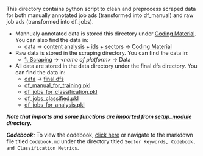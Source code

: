 This directory contains python script to clean and preprocess scraped data for both manually annotated job ads (transformed into df_manual) and raw job ads (transformed into df_jobs).

* Mannualy annotated data is stored this directory under [Coding Material](./Coding%20Material/). You can also find the data in:
  - [data](../data) &rarr; [content analysis + ids + sectors](../data/content%20analysis%20+%20ids%20+%20sectors) &rarr; [Coding Material](../data/content%20analysis%20+%20ids%20+%20sectors/Coding%20Material)
* Raw data is stored in the scraping directory. You can find the data in:
  - [1. Scraping](../1.%20Scraping) &rarr; *\<name of platform>* &rarr; Data
* All data are stored in the data directory under the final dfs directory. You can find the data in:
  - [data](../data) &rarr; [final dfs](../data/final%20dfs/)
  - [df_manual_for_training.pkl](../data/final%20dfs/df_manual_for_training.pkl)
  - [df_jobs_for_classification.pkl](../data/final%20dfs/df_jobs_for_classification.pkl)
  - [df_jobs_classified.pkl](../data/final%20dfs/df_jobs_classified.pkl)
  - [df_jobs_for_analysis.pkl](../data/final%20dfs/df_jobs_for_analysis.pkl)

***Note that imports and some functions are imported from [setup_module](../setup_module) directory.***

***Codebook:*** To view the codebook, [click here](../Sector%20Keywords,%20Codebook,%20and%20Classification%20Metrics/Codebook.md) or navigate to the markdown file titled ```Codebook.md``` under the directory titled ```Sector Keywords, Codebook, and Classification Metrics```.

